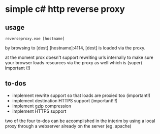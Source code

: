 # simple c# http reverse proxy

## usage

```
reverseproxy.exe [hostname]
```

by browsing to [dest].[hostname]:4114, [dest] is loaded via the proxy.

at the moment prox doesn't support rewriting urls internally to make sure your browser loads resources via the proxy as well which is (super) important (!)

## to-dos

 - implement rewrite support so that loads are proxied too (important!)
 - implement destination HTTPS support (important!!!)
 - implement gzip compression
 - implement HTTPS support

two of the four to-dos can be accomplished in the interim by using a local proxy through a webserver already on the server (eg. apache)